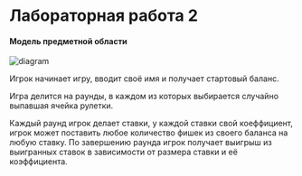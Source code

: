 # Лабораторная работа 2

#### Модель предметной области
![diagram](/assets/diagramm22.png)


Игрок начинает игру, вводит своё имя и получает стартовый баланс.

Игра делится на раунды, в каждом из которых выбирается случайно выпавшая ячейка рулетки.

Каждый раунд игрок делает ставки, у каждой ставки свой коеффициент, игрок может поставить любое количество фишек из своего баланса на любую ставку. По завершению раунда игрок получает выигрыш из выигранных ставок в зависимости от размера ставки и её коэффициента.
